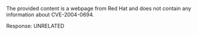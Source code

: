 The provided content is a webpage from Red Hat and does not contain any information about CVE-2004-0694.

Response: UNRELATED